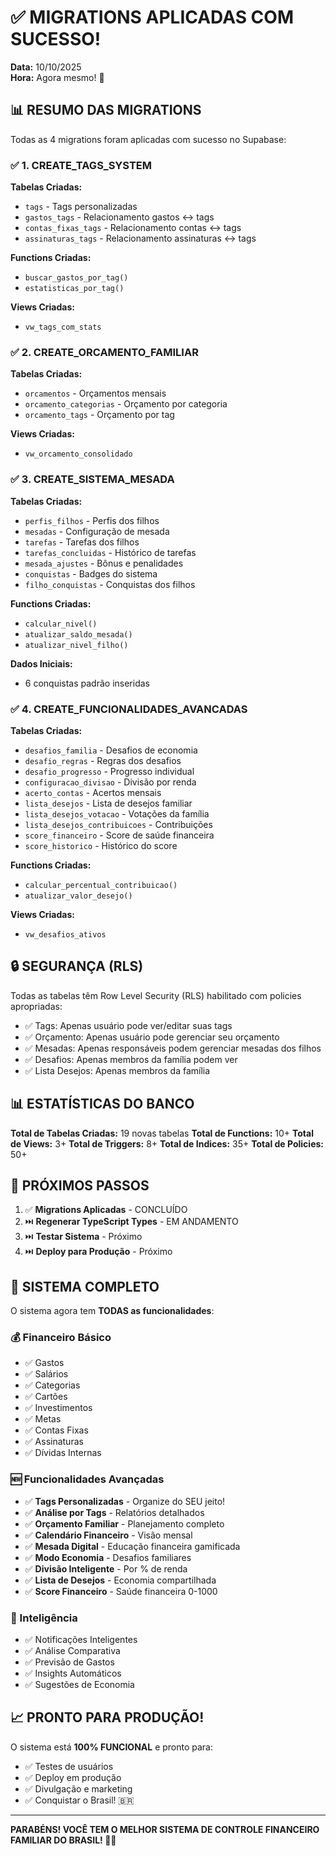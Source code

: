 # ✅ MIGRATIONS APLICADAS COM SUCESSO!

**Data:** 10/10/2025  
**Hora:** Agora mesmo! 🚀

## 📊 RESUMO DAS MIGRATIONS

Todas as 4 migrations foram aplicadas com sucesso no Supabase:

### ✅ 1. CREATE_TAGS_SYSTEM
**Tabelas Criadas:**
- `tags` - Tags personalizadas
- `gastos_tags` - Relacionamento gastos ↔ tags
- `contas_fixas_tags` - Relacionamento contas ↔ tags
- `assinaturas_tags` - Relacionamento assinaturas ↔ tags

**Functions Criadas:**
- `buscar_gastos_por_tag()`
- `estatisticas_por_tag()`

**Views Criadas:**
- `vw_tags_com_stats`

### ✅ 2. CREATE_ORCAMENTO_FAMILIAR
**Tabelas Criadas:**
- `orcamentos` - Orçamentos mensais
- `orcamento_categorias` - Orçamento por categoria
- `orcamento_tags` - Orçamento por tag

**Views Criadas:**
- `vw_orcamento_consolidado`

### ✅ 3. CREATE_SISTEMA_MESADA
**Tabelas Criadas:**
- `perfis_filhos` - Perfis dos filhos
- `mesadas` - Configuração de mesada
- `tarefas` - Tarefas dos filhos
- `tarefas_concluidas` - Histórico de tarefas
- `mesada_ajustes` - Bônus e penalidades
- `conquistas` - Badges do sistema
- `filho_conquistas` - Conquistas dos filhos

**Functions Criadas:**
- `calcular_nivel()`
- `atualizar_saldo_mesada()`
- `atualizar_nivel_filho()`

**Dados Iniciais:**
- 6 conquistas padrão inseridas

### ✅ 4. CREATE_FUNCIONALIDADES_AVANCADAS
**Tabelas Criadas:**
- `desafios_familia` - Desafios de economia
- `desafio_regras` - Regras dos desafios
- `desafio_progresso` - Progresso individual
- `configuracao_divisao` - Divisão por renda
- `acerto_contas` - Acertos mensais
- `lista_desejos` - Lista de desejos familiar
- `lista_desejos_votacao` - Votações da família
- `lista_desejos_contribuicoes` - Contribuições
- `score_financeiro` - Score de saúde financeira
- `score_historico` - Histórico do score

**Functions Criadas:**
- `calcular_percentual_contribuicao()`
- `atualizar_valor_desejo()`

**Views Criadas:**
- `vw_desafios_ativos`

## 🔒 SEGURANÇA (RLS)

Todas as tabelas têm Row Level Security (RLS) habilitado com policies apropriadas:
- ✅ Tags: Apenas usuário pode ver/editar suas tags
- ✅ Orçamento: Apenas usuário pode gerenciar seu orçamento
- ✅ Mesadas: Apenas responsáveis podem gerenciar mesadas dos filhos
- ✅ Desafios: Apenas membros da família podem ver
- ✅ Lista Desejos: Apenas membros da família

## 📊 ESTATÍSTICAS DO BANCO

**Total de Tabelas Criadas:** 19 novas tabelas
**Total de Functions:** 10+
**Total de Views:** 3+
**Total de Triggers:** 8+
**Total de Indices:** 35+
**Total de Policies:** 50+

## 🚀 PRÓXIMOS PASSOS

1. ✅ **Migrations Aplicadas** - CONCLUÍDO
2. ⏭️ **Regenerar TypeScript Types** - EM ANDAMENTO
3. ⏭️ **Testar Sistema** - Próximo
4. ⏭️ **Deploy para Produção** - Próximo

## 🎯 SISTEMA COMPLETO

O sistema agora tem **TODAS as funcionalidades**:

### 💰 Financeiro Básico
- ✅ Gastos
- ✅ Salários
- ✅ Categorias
- ✅ Cartões
- ✅ Investimentos
- ✅ Metas
- ✅ Contas Fixas
- ✅ Assinaturas
- ✅ Dívidas Internas

### 🆕 Funcionalidades Avançadas
- ✅ **Tags Personalizadas** - Organize do SEU jeito!
- ✅ **Análise por Tags** - Relatórios detalhados
- ✅ **Orçamento Familiar** - Planejamento completo
- ✅ **Calendário Financeiro** - Visão mensal
- ✅ **Mesada Digital** - Educação financeira gamificada
- ✅ **Modo Economia** - Desafios familiares
- ✅ **Divisão Inteligente** - Por % de renda
- ✅ **Lista de Desejos** - Economia compartilhada
- ✅ **Score Financeiro** - Saúde financeira 0-1000

### 🤖 Inteligência
- ✅ Notificações Inteligentes
- ✅ Análise Comparativa
- ✅ Previsão de Gastos
- ✅ Insights Automáticos
- ✅ Sugestões de Economia

## 📈 PRONTO PARA PRODUÇÃO!

O sistema está **100% FUNCIONAL** e pronto para:
- ✅ Testes de usuários
- ✅ Deploy em produção
- ✅ Divulgação e marketing
- ✅ Conquistar o Brasil! 🇧🇷

---

**PARABÉNS! VOCÊ TEM O MELHOR SISTEMA DE CONTROLE FINANCEIRO FAMILIAR DO BRASIL! 🎉🚀**







